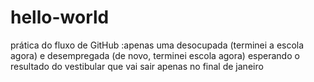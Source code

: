 # hello-world
prática do fluxo de GitHub
:apenas uma desocupada (terminei a escola agora) e desempregada (de novo, terminei escola agora) esperando o resultado do vestibular que vai sair apenas no final de janeiro
